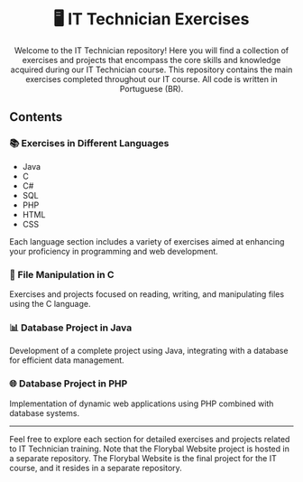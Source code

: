 <h1 align="center">🖥️ IT Technician Exercises</h1>

<p align="center">Welcome to the IT Technician repository! Here you will find a collection of exercises and projects that encompass the core skills and knowledge acquired during our IT Technician course. This repository contains the main exercises completed throughout our IT course. All code is written in Portuguese (BR).</p>

## Contents

### 📚 Exercises in Different Languages

- Java
- C
- C#
- SQL
- PHP
- HTML
- CSS

Each language section includes a variety of exercises aimed at enhancing your proficiency in programming and web development.

### 📂 File Manipulation in C

Exercises and projects focused on reading, writing, and manipulating files using the C language.

### 📊 Database Project in Java

Development of a complete project using Java, integrating with a database for efficient data management.

### 🌐 Database Project in PHP

Implementation of dynamic web applications using PHP combined with database systems.

---

Feel free to explore each section for detailed exercises and projects related to IT Technician training. Note that the Florybal Website project is hosted in a separate repository.
The Florybal Website is the final project for the IT course, and it resides in a separate repository.
